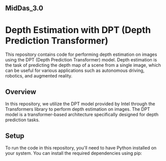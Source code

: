 ## MidDas_3.0


# Depth Estimation with DPT (Depth Prediction Transformer)
This repository contains code for performing depth estimation on images using the DPT (Depth Prediction Transformer) model. Depth estimation is the task of predicting the depth map of a scene from a single image, which can be useful for various applications such as autonomous driving, robotics, and augmented reality.

## Overview
In this repository, we utilize the DPT model provided by Intel through the Transformers library to perform depth estimation on images. The DPT model is a transformer-based architecture specifically designed for depth prediction tasks.

## Setup
To run the code in this repository, you'll need to have Python installed on your system. You can install the required dependencies using pip:

